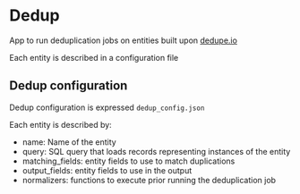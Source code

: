 # Dedup
App to run deduplication jobs on entities built upon [dedupe.io](https://github.com/dedupeio/dedupe)

Each entity is described in a configuration file

## Dedup configuration

Dedup configuration is expressed `dedup_config.json`

Each entity is described by:
* name: Name of the entity
* query: SQL query that loads records representing instances of the entity
* matching_fields: entity fields to use to match duplications
* output_fields: entity fields to use in the output
* normalizers: functions to execute prior running the deduplication job
